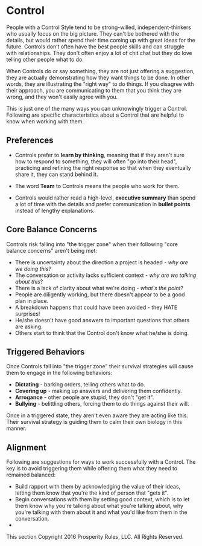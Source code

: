 # Control
People with a Control Style tend to be strong-willed, independent-thinkers who usually focus on the big picture. They can't be bothered with the details, but would rather spend their time coming up with great ideas for the future. Controls don’t often have the best people skills and can struggle with relationships. They don't often enjoy a lot of chit chat but they do love telling other people what to do.

When Controls do or say something, they are not just offering a suggestion, they are actually demonstrating how they want things to be done. In other words, they are illustrating the "right way" to do things. If you disagree with their approach, you are communicating to them that you think they are wrong, and they won't easily agree with you.

This is just one of the many ways you can unknowingly trigger a Control. Following are specific characteristics about a Control that are helpful to know when working with them.

## Preferences
* Controls prefer to **learn by thinking**, meaning that if they aren't sure how to respond to something, they will often "go into their head", practicing and refining the right response so that when they eventually share it, they can stand behind it.

* The word **Team** to Controls means the people who work for them.

* Controls would rather read a high-level, **executive summary** than spend a lot of time with the details and prefer communication in **bullet points** instead of lengthy explanations. 

## Core Balance Concerns
Controls risk falling into "the trigger zone" when their following "core balance concerns" aren't being met:
* There is uncertainty about the direction a project is headed - *why are we doing this*?
* The conversation or activity lacks sufficient context - *why are we talking about this*?
* There is a lack of clarity about what we're doing - *what's the point*?
* People are diligently working, but there doesn't appear to be a good plan in place.
* A breakdown happens that could have been avoided - they HATE surprises!
* He/she doesn't have good answers to important questions that others are asking.
* Others start to think that the Control don't know what he/she is doing.


## Triggered Behaviors
Once Controls fall into "the trigger zone" their survival strategies will cause them to engage in the following behaviors:
* **Dictating** - barking orders, telling others what to do.
* **Covering up** - making up answers and delivering them confidently.
* **Arrogance** - other people are stupid, they don't "get it".
* **Bullying** - belittling others, forcing them to do things against their will.

Once in a triggered state, they aren't even aware they are acting like this. Their survival strategy is guiding them to calm their own biology in this manner. 

## Alignment
Following are suggestions for ways to work successfully with a Control. The key is to avoid triggering them while offering them what they need to remained balanced:

* Build rapport with them by acknowledging the value of their ideas, letting them know that you're the kind of person that "gets it".
* Begin conversations with them by setting good context, which is to let them know why you're talking about what you're talking about, why you're talking with them about it and what you'd like from them in the conversation.
* 




This section Copyright 2016 Prosperity Rules, LLC. All Rights Reserved.